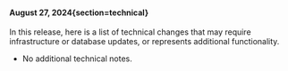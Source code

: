 #### August 27, 2024{section=technical}

In this release, here is a list of technical changes that may require infrastructure or database updates, or represents additional functionality.

* No additional technical notes.

